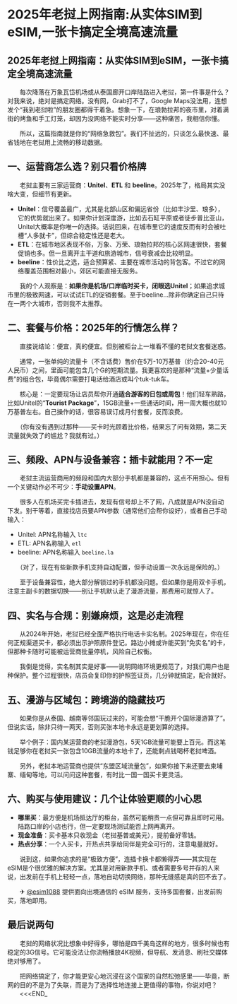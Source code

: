 # 2025年老挝上网指南:从实体SIM到eSIM,一张卡搞定全境高速流量

## 2025年老挝上网指南：从实体SIM到eSIM，一张卡搞定全境高速流量

　　每次降落在万象瓦岱机场或从泰国廊开口岸陆路进入老挝，第一件事是什么？对我来说，绝对是搞定网络。没有网，Grab打不了，Google Maps没法用，连想发个“我到老挝啦”的朋友圈都得干着急。想象一下，在琅勃拉邦的夜市里，对着满街的烤鱼和手工灯笼，却因为没网络不能实时分享——这种痛苦，我相信你懂。

　　所以，这篇指南就是你的“网络急救包”。我们不扯远的，只谈怎么最快速、最省钱地在老挝用上流畅的移动数据。

## 一、运营商怎么选？别只看价格牌

　　老挝主要有三家运营商：**Unitel**、**ETL** 和 **beeline**。2025年了，格局其实没啥大变，但细节有更新。

-   **Unitel**：信号覆盖最广，尤其是北部山区和偏远省份（比如丰沙里、琅多），它的优势就出来了。如果你计划深度游，比如去石缸平原或者徒步普比亚山，Unitel大概率是你唯一的选择。话说回来，在城市里它的速度反而有时会被吐槽“人多就卡”，但综合稳定性还是老大。
-   **ETL**：在城市地区表现不俗，万象、万荣、琅勃拉邦的核心区网速很快，套餐促销也多。但一旦离开主干道和旅游城市，信号衰减会比较明显。
-   **beeline**：性价比之选，适合预算紧、主要在城市活动的背包客。不过它的网络覆盖范围相对最小，郊区可能直接无服务。

　　我的个人观察是：**如果你是机场/口岸临时买卡，闭眼选Unitel**；如果追求城市里的极致网速，可以试试ETL的促销套餐。至于beeline…除非你确定自己只待在一两个大城市，否则我不太推荐。

## 二、套餐与价格：2025年的行情怎么样？

　　直接说结论：便宜，真的便宜。但别被柜台上一堆看不懂的老挝文套餐迷惑。

　　通常，一张单纯的流量卡（不含话费）售价在5万-10万基普（约合20-40元人民币）之间，里面可能包含几个G的短期流量。我更喜欢的是那种“流量+少量话费”的组合包，毕竟偶尔需要打电话给酒店或叫个tuk-tuk车。

　　核心是：一定要现场让店员帮你开通**适合游客的日包或周包**！他们轻车熟路，比如Unitel的“**Tourist Package**”，15GB流量+一些通话时间，用一周大概也就10万基普左右。自己操作的话，很容易误订成月付套餐，反而浪费。

　　（你有没有遇到过那种——买卡时光顾着比价格，结果忘了问有效期，第二天流量就失效了的尴尬？我就有过。）

## 三、频段、APN与设备兼容：插卡就能用？不一定

　　老挝主流运营商用的频段和国内大部分手机都是兼容的，这点不用担心。但有一个关键动作必不可少：**手动设置APN**。

　　很多人在机场买完卡插进去，发现有信号却上不了网，八成就是APN没自动下发。别干等着，直接找店员要APN参数（通常他们会帮你设好），或者自己手动输入：

-   Unitel: APN名称输入 `ltc`
-   ETL: APN名称输入 `etl`
-   beeline: APN名称输入 `beeline.la`

　　（对了，现在有些新款手机支持自动配置，但手动设置一次永远是保险的。）

　　至于设备兼容性，绝大部分解锁过的手机都没问题。但如果你是用双卡手机，注意主副卡的数据切换——别让手机默认走了漫游流量，那费用可就惊人了。

## 四、实名与合规：别嫌麻烦，这是必走流程

　　从2024年开始，老挝已经全面严格执行电话卡实名制。2025年现在，你在任何正规渠道买卡，都必须出示护照原件登记。路边小摊或许能买到“免实名”的卡，但那种卡随时可能被运营商批量停机，风险自己权衡。

　　我倒是觉得，实名制其实是好事——说明网络环境更规范了，对我们用户也是种保护。整个过程很快，店员会复印你的护照签证页，几分钟就搞定，配合就好。

## 五、漫游与区域包：跨境游的隐藏技巧

　　如果你是从泰国、越南等邻国玩过来的，可能会想“干脆开个国际漫游算了”。但说实话，除非只待一两天，否则买张本地卡永远是更划算的选择。

　　举个例子：国内某运营商的老挝漫游包，5天1GB流量可能要上百元。而这笔钱足够你在老挝买一张包含10GB流量的本地卡了，还能剩点钱喝杯老挝啤酒。

　　另外，老挝本地运营商也提供“东盟区域流量包”，如果你接下来还要去柬埔寨、缅甸等地，可以问问这种套餐，有时比一国一国买卡更灵活。

## 六、购买与使用建议：几个让体验更顺的小心思

-   **哪里买**：最方便是机场抵达厅的柜台，虽然可能稍贵一点但可靠且即时可用。陆路口岸的小店也行，但一定要现场测试能否上网再离开。
-   **现金准备**：买卡基本只收现金（老挝基普或美元），提前备好零钱。
-   **热点分享**：一个人买卡，开热点共享给同伴是完全可行的，注意电量就好。

　　说到这，如果你追求的是“极致方便”，连插卡换卡都懒得弄——其实现在eSIM是个很优雅的解决方案。尤其是对用新款手机、或者需要多号并存的人来说，出发前在手机上轻轻一点，落地自动切换网络，那种无缝感是真的回不去了。

　　✈ [@esim1088](https://t.me/s/esim1088) 提供面向出境通信的 eSIM 服务，支持多国套餐，出发前购买，落地即用。

## 最后说两句

　　老挝的网络状况比想象中好得多，哪怕是四千美岛这样的地方，很多时候也有稳定的3G信号。它可能没法让你流畅播放4K视频，但导航、发消息、刷社交媒体绝对够用了。

　　把网络搞定了，你才能更安心地沉浸在这个国家的自然松弛感里——毕竟，断网的目的不是为了失联，而是为了选择性地连接上更值得的事物，你说对吧？
　　<<<END_
